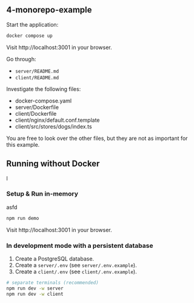 ## 4-monorepo-example

Start the application:

```sh
docker compose up
```

Visit http://localhost:3001 in your browser.

Go through:

- `server/README.md`
- `client/README.md`

Investigate the following files:

- docker-compose.yaml
- server/Dockerfile
- client/Dockerfile
- client/nginx/default.conf.template
- client/src/stores/dogs/index.ts

You are free to look over the other files, but they are not as important for this example.

## Running without Docker

l

### Setup & Run in-memory

asfd

```sh
npm run demo
```

Visit http://localhost:3001 in your browser.

### In development mode with a persistent database

1. Create a PostgreSQL database.
2. Create a `server/.env` (see `server/.env.example`).
3. Create a `client/.env` (see `client/.env.example`).

```sh
# separate terminals (recommended)
npm run dev -w server
npm run dev -w client
```
